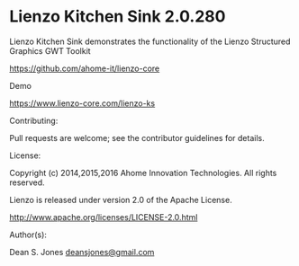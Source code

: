 Lienzo Kitchen Sink 2.0.280
======

Lienzo Kitchen Sink demonstrates the functionality of the Lienzo Structured Graphics GWT Toolkit

https://github.com/ahome-it/lienzo-core

Demo

https://www.lienzo-core.com/lienzo-ks

Contributing:

Pull requests are welcome; see the contributor guidelines for details.

License:

Copyright (c) 2014,2015,2016 Ahome Innovation Technologies. All rights reserved.

Lienzo is released under version 2.0 of the Apache License.

http://www.apache.org/licenses/LICENSE-2.0.html

Author(s):

Dean S. Jones
deansjones@gmail.com